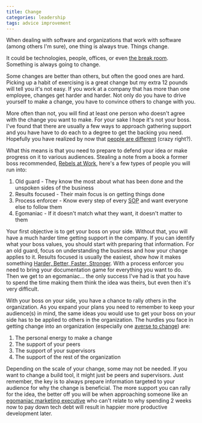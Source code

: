 ```yaml
---
title: Change
categories: leadership
tags: advice improvement
---
```


When dealing with software and organizations that work with software (among others I'm sure), one thing is always true. Things change.

It could be technologies, people, offices, or even [the break room](http://www.sfgate.com/business/article/Companies-rethink-office-break-room-as-6049474.php). Something is always going to change.

Some changes are better than others, but often the good ones are hard. Picking up a habit of exercising is a great change but my extra 12 pounds will tell you it's not easy.
If you work at a company that has more than one employee, changes get harder and harder. Not only do you have to drive yourself to make a change, you have to convince others to change with you.

More often than not, you will find at least one person who doesn't agree with the change you want to make. For your sake I hope it's not your boss.
I've found that there are usually a few ways to approach gathering support and you have have to do each to a degree to get the backing you need.
Hopefully you have realized by now that [people are different](https://en.wikipedia.org/wiki/Human_variability) (crazy right?).

What this means is that you need to prepare to defend your idea or make progress on it to various audiences. Stealing a note from a book a former boss recommended, [Rebels at Work](https://play.google.com/store/books/details?id=5UAwBQAAQBAJ), here's a few types of people you will run into:

1. Old guard - They know the most about what has been done and the unspoken sides of the business
1. Results focused - Their main focus is on getting things done
1. Process enforcer - Know every step of every [SOP](https://en.wikipedia.org/wiki/Standard_operating_procedure) and want everyone else to follow them
1. Egomaniac - If it doesn't match what they want, it doesn't matter to them

Your first objective is to get your boss on your side. Without that, you will have a much harder time getting support in the company.
If you can identify what your boss values, you should start with preparing that information. For an old guard, focus on understanding the business and how your change applies to it. Results focused is usually the easiest, show how it makes something [Harder, Better, Faster, Stronger](https://www.youtube.com/watch?v=GDpmVUEjagg). With a process enforcer you need to bring your documentation game for everything you want to do. Then we get to an egomaniac... the only success I've had is that you have to spend the time making them think the idea was theirs, but even then it's very difficult.

With your boss on your side, you have a chance to rally others in the organization.
As you expand your plans you need to remember to keep your audience(s) in mind, the same ideas you would use to get your boss on your side has to be applied to others in the organization. The hurdles you face in getting change into an organization (especially one [averse to change](https://en.wiktionary.org/wiki/metathesiophobia)) are:

1. The personal energy to make a change
1. The support of your peers
1. The support of your supervisors
1. The support of the rest of the organization

Depending on the scale of your change, some may not be needed. If you want to change a build tool, it might just be peers and supervisors. Just remember, the key is to always prepare information targeted to your audience for why the change is beneficial. The more support you can rally for the idea, the better off you will be when approaching someone like an [egomaniac marketing executive](http://conniedieken.com/influence-blog/how-to-communicate-with-an-egomaniac1/) who can't relate to why spending 2 weeks now to pay down tech debt will result in happier more productive development later.

